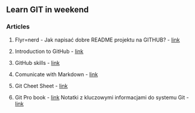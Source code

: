 ## Learn GIT in weekend

### Articles
1. Flyr=nerd - Jak napisać dobre README projektu na GITHUB? - [link](https://www.flynerd.pl/2018/06/jak-napisac-dobre-readme-projektu-na-githubie.html)

2. Introduction to GitHub - [link](https://github.com/skills/introduction-to-github)
3. GitHub skills - [link](https://github.com/skills)

4. Comunicate with Markdown - [link](https://github.com/skills/communicate-using-markdown)

5. Git Cheet Sheet - [link](https://education.github.com/git-cheat-sheet-education.pdf)
6. Git Pro book - [link](https://education.github.com/git-cheat-sheet-education.pdf)
Notatki z kluczowymi informacjami do systemu Git - [link]()